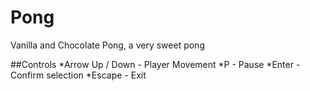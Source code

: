 # Pong
Vanilla and Chocolate Pong, a very sweet pong

##Controls
*Arrow Up / Down - Player Movement
*P - Pause
*Enter - Confirm selection
*Escape - Exit
